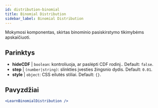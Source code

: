 ```yaml
---
id: distribution-binomial
title: Binomial Distribution
sidebar_label: Binomial Distribution
---
```


Mokymosi komponentas, skirtas binominio pasiskirstymo tikimybėms apskaičiuoti.

## Parinktys

* __hideCDF__ | `boolean`: kontroliuoja, ar paslėpti CDF rodinį.. Default: `false`.
* __step__ | `(number|string)`: slinkties įvesties žingsnio dydis. Default: `0.01`.
* __style__ | `object`: CSS eilutės stiliai. Default: `{}`.


## Pavyzdžiai

```jsx live
<LearnBinomialDistribution />
```

